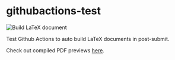 # githubactions-test

![Build LaTeX document](https://github.com/yjyao/githubactions-test/workflows/Build%20LaTeX%20document/badge.svg?branch=master)

Test Github Actions to auto build LaTeX documents in post-submit.

Check out compiled PDF previews [here](github.com/yjyao/githubactions-test/tree/gh-pages).
